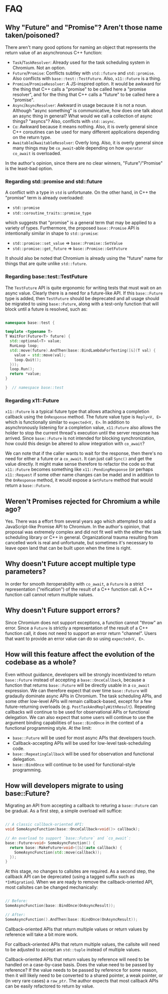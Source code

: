 # FAQ

## Why "Future" and "Promise"? Aren't those name taken/poisoned?

There aren't many good options for naming an object that represents the return
value of an asynchronous C++ function:

* `Task`/`TaskResolver`: Already used for the task scheduling system in Chromium.
Not an option.
* `Future`/`Promise`: Conflicts subtley with `std::future` and `std::promise`.
Also conflicts with `base::test::TestFuture`. Also, `x11::Future` is a thing.
* `Promise`/`PromiseResolver`: A JS-inspired option. It would be awkward for the
thing that C++ calls a "promise" to be called here a "promise resolver", and
for the thing that C++ calls a "future" to be called here a "promise".
* `Async`/`AsyncResolver`: Awkward in usage because it is not a noun. Although
"async something" is communicative, how does one talk about an async thing in
general? What would we call a collection of async things? "asyncs"? Also,
conflicts with `std::async`.
* `Co`: Awkward because it means nothing. Also, it is overly general since
C++ coroutines can be used for many different applications depending on the
return type.
* `Awaitable`/`AwaitableResolver`: Overly long. Also, it is overly general since
many things may be `co_await`-able depending on how `operator co_await` is
overloaded.

In the author's opinion, since there are no clear winners, "Future"/"Promise" is
the least-bad option.

### Regarding std::promise and std::future

A conflict with a type in `std` is unfortunate. On the other hand, in C++ the
"promise" term is already overloaded:

* `std::promise`
* `std::coroutine_traits::promise_type`

which suggests that "promise" is a general term that may be applied to a
variety of types. Furthermore, the proposed `base::Promise` API is
intentionally similar in shape to `std::promise`:

* `std::promise::set_value` => `base::Promise::SetValue`
* `std::promise::get_future` => `base::Promise::GetFuture`

It should also be noted that Chromium is already using the "future" name for
things that are quite unlike `std::future`.

### Regarding base::test::TestFuture

The `TestFuture` API is quite ergonomic for writing tests that must wait on an
async value. Clearly there is a need for a future-like API. If this
`base::Future` type is added, then `TestFuture` should be deprecated and all
usage should be migrated to using `base::Future`, along with a test-only
function that will block until a future is resolved, such as:

```cpp

namespace base::test {

template <typename T>
T WaitFor(Future<T> future) {
  std::optional<T> value;
  RunLoop loop;
  std::move(future).AndThen(base::BindLambdaForTesting([&](T val) {
    value = std::move(val);
    loop.Quit();
  }));
  loop.Run();
  return *value;
}

}  // namespace base::test

```

### Regarding x11::Future

`x11::Future` is a typical future type that allows attaching a completion
callback using the `OnResponse` method. The future value type is `Reply<V, E>`
which is functionally similar to `expected<V, E>`. In addition to asynchronously
listening for a completion value, `x11:Future` also allows the holder to stop
the current thread's execution until the server response has arrived. Since
`base::Future` is not intended for blocking synchronization, how could this
design be altered to allow integration with `co_await`?

We can note that if the caller wants to wait for the response, then there's no
need for either a future or a `co_await`. It can just call `Sync()` and get the
value directly. It might make sense therefore to refactor the code so that
`x11::Future` becomes something like `x11::PendingResponse` (or perhaps
`x11::Request` if some other name changes can be made) and in addition to the
`OnResponse` method, it would expose a `GetFuture` method that would return a
`base::Future`.

## Weren't Promises rejected for Chromium a while ago?

Yes. There was a effort from several years ago which attempted to add a
JavaScript-like Promise API to Chromium. In the author's opinion, that proposal
was extremely complex and did not fit well with the either the task scheduling
library or C++ in general. Organizational trauma resulting from cancelled
work is real and unfortunate, but sometimes it's necessary to leave open land
that can be built upon when the time is right.

## Why doesn't Future accept multiple type parameters?

In order for smooth iteroperability with `co_await`, a `Future` is a strict
representation ("reification") of the result of a C++ function call. A C++
function call cannot return multiple values.

## Why doesn't Future support errors?

Since Chromium does not support exceptions, a function cannot "throw" an
error. Since a `Future` is strictly a representation of the result of a C++
function call, it does not need to support an error return "channel". Users
that want to provide an error value can do so using `expected<V, E>`.

## How will this feature affect the evolution of the codebase as a whole?

Even without guidance, developers will be strongly incentivized to return
`base::Future` instead of accepting a `base::OnceCallback`, because a function
that returns `base::Future` will be directly usable in a `co_await` expression.
We can therefore expect that over time `base::Future` will gradaully dominate
async APIs in Chromium. The task scheduling APIs, and some other low-level
APIs will remain callback-based, except for a few future-returning overloads
(e.g. `PostTaskAndReplyWithResult`). Repeating callbacks will continue to be
used for observational APIs or functional delegation. We can also expect that
some users will continue to use the argument binding capabilities of
`base::BindOnce` in the context of a functional programming style. At the
limit:

* `base::Future` will be used for most async APIs that developers touch.
* Callback-accepting APIs will be used for low-level task-scheduling code.
* `base::RepeatingCallback` will be used for observation and functional
delegation.
* `base::BindOnce` will continue to be used for functional-style programming.

## How will developers migrate to using base::Future?

Migrating an API from accepting a callback to returing a `base::Future` can be
gradual. As a first step, a simple overload will suffice:

```cpp

// A classic callback-oriented API:
void SomeAsyncFunction(base::OnceCallback<void()> callback);

// An overload to support `base::Future` and `co_await`:
base::Future<void> SomeAsyncFunction() {
  return base::MakeFuture<void>([&](auto callback) {
    SomeAsyncFunction(std::move(callback));
  });
}

```

At this stage, no changes to callsites are required. As a second step, the
callback API can be deprecated (using a tagged suffix such as `*InMigration`).
When we are ready to remove the callback-oriented API, most callsites can be
changed mechanically:

```cpp

// Before:
SomeAsyncFunction(base::BindOnce(OnAsyncResult));

// After:
SomeAsyncFunction().AndThen(base::BindOnce(OnAsyncResult));

```

Callback-oriented APIs that return multiple values or return values by
reference will take a bit more work.

For callback-oriented APIs that return multiple values, the callsite will
need to be adjusted to accept an `std::tuple` instead of multiple values.

Callback-oriented APIs that return values by reference will need to be
handled on a case-by-case basis. Does the value need to be passed by reference?
If the value needs to be passed by reference for some reason, then it will
likely need to be converted to a shared pointer, a weak pointer, or (in very
rare cases) a `raw_ptr`. The author expects that most callback APIs can be
easily refactored to return by value.
